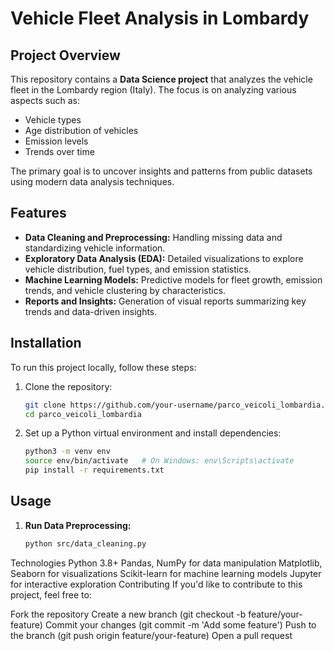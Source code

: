 # Vehicle Fleet Analysis in Lombardy

## Project Overview

This repository contains a **Data Science project** that analyzes the vehicle fleet in the Lombardy region (Italy). The focus is on analyzing various aspects such as:

- Vehicle types
- Age distribution of vehicles
- Emission levels
- Trends over time

The primary goal is to uncover insights and patterns from public datasets using modern data analysis techniques.


## Features

- **Data Cleaning and Preprocessing:** Handling missing data and standardizing vehicle information.
- **Exploratory Data Analysis (EDA):** Detailed visualizations to explore vehicle distribution, fuel types, and emission statistics.
- **Machine Learning Models:** Predictive models for fleet growth, emission trends, and vehicle clustering by characteristics.
- **Reports and Insights:** Generation of visual reports summarizing key trends and data-driven insights.

## Installation

To run this project locally, follow these steps:

1. Clone the repository:
    ```bash
    git clone https://github.com/your-username/parco_veicoli_lombardia.git
    cd parco_veicoli_lombardia
    ```

2. Set up a Python virtual environment and install dependencies:
    ```bash
    python3 -m venv env
    source env/bin/activate   # On Windows: env\Scripts\activate
    pip install -r requirements.txt
    ```

## Usage

1. **Run Data Preprocessing:**
   ```bash
   python src/data_cleaning.py
Technologies
Python 3.8+
Pandas, NumPy for data manipulation
Matplotlib, Seaborn for visualizations
Scikit-learn for machine learning models
Jupyter for interactive exploration
Contributing
If you'd like to contribute to this project, feel free to:

Fork the repository
Create a new branch (git checkout -b feature/your-feature)
Commit your changes (git commit -m 'Add some feature')
Push to the branch (git push origin feature/your-feature)
Open a pull request
